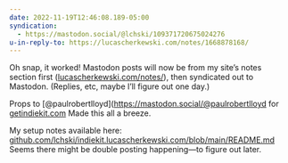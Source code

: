 ```yaml
---
date: 2022-11-19T12:46:08.189-05:00
syndication:
  - https://mastodon.social/@lchski/109371720675024276
u-in-reply-to: https://lucascherkewski.com/notes/1668878168/
---
```

Oh snap, it worked! Mastodon posts will now be from my site’s notes section first ([lucascherkewski.com/notes/](https://lucascherkewski.com/notes/)), then syndicated out to Mastodon. (Replies, etc, maybe I’ll figure out one day.)

Props to [@paulrobertlloyd](https://mastodon.social/@paulrobertlloyd for [getindiekit.com](https://getindiekit.com/) Made this all a breeze.

My setup notes available here: [github.com/lchski/indiekit.lucascherkewski.com/blob/main/README.md](https://github.com/lchski/indiekit.lucascherkewski.com/blob/main/README.md) Seems there might be double posting happening—to figure out later.

